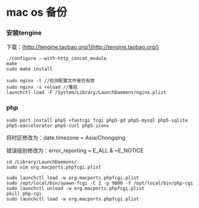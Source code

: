 mac os 备份
=====

### 安装tengine 

下载：[http://tengine.taobao.org/](http://tengine.taobao.org/)

```shell
./configure --with-http_concat_module
make
sudo make install
```

```shell
sudo nginx -t //检测配置文件是否有效
sudo nginx -s reload //重启
launchctl load -F /System/Library/LaunchDaemons/nginx.plist
```
### php

```shell
sudo port install php5 +fastcgi fcgi php5-gd php5-mysql php5-sqlite php5-eaccelerator php5-curl php5-iconv
```

将时区修改为：date.timezone = Asia/Chongqing

错误级别修改为：error_reporting = E_ALL & ~E_NOTICE

```shell
cd /Library/LaunchDaemons/
sudo vim org.macports.phpfcgi.plist
```

```shell
sudo launchctl load -w org.macports.phpfcgi.plist
sudo /opt/local/bin/spawn-fcgi -C 2 -p 9000 -f /opt/local/bin/php-cgi
sudo launchctl unload -w org.macports.phpfcgi.plist
pkill php-cgi
sudo launchctl load -w org.macports.phpfcgi.plist
```